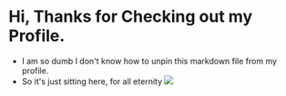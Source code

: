 # Hi, Thanks for Checking out my Profile.
 - I am so dumb I don't know how to unpin this markdown file from my profile.
 - So it's just sitting here, for all eternity
[![](https://forgivings.github.io/Chromebook-Browser-KRUNKER-CLIENT/sub.png)](http://www.youtube.com/forgivingkr?sub_confirmation=1 "Krunker Client Extension for Browser")
